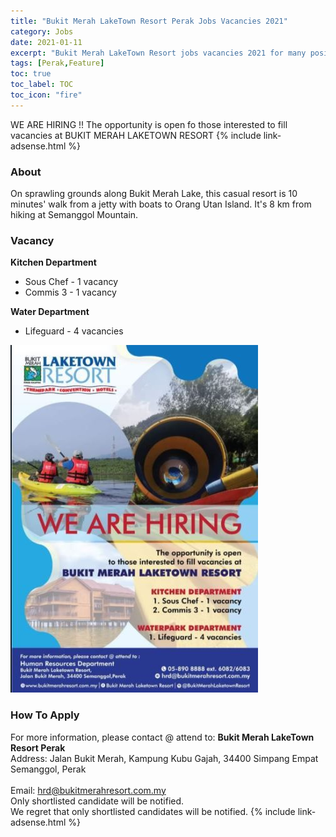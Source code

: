```yaml
---
title: "Bukit Merah LakeTown Resort Perak Jobs Vacancies 2021" 
category: Jobs 
date: 2021-01-11
excerpt: "Bukit Merah LakeTown Resort jobs vacancies 2021 for many positions available." 
tags: [Perak,Feature] 
toc: true 
toc_label: TOC 
toc_icon: "fire" 
--- 
```


WE ARE HIRING !! The opportunity is open fo those interested to fill vacancies at BUKIT MERAH LAKETOWN RESORT
{% include link-adsense.html %} 

### About
On sprawling grounds along Bukit Merah Lake, this casual resort is 10 minutes' walk from a jetty with boats to Orang Utan Island. It's 8 km from hiking at Semanggol Mountain.

### Vacancy
**Kitchen Department**
- Sous Chef - 1 vacancy
- Commis 3 -  1 vacancy

**Water Department**
- Lifeguard - 4 vacancies

![Bukit Merah LakeTown Resort Perak! Vacancies!](/assets/images/2021-01/bukit-merah-laketown-resort-perak-vacancies.jpg "Bukit Merah LakeTown Resort Perak Vacancies")

### How To Apply
For more information, please contact @ attend to:
**Bukit Merah LakeTown Resort Perak**<br/>
Address: Jalan Bukit Merah, Kampung Kubu Gajah, 34400 Simpang Empat Semanggol, Perak<br/><br/>
Email: hrd@bukitmerahresort.com.my<br/>
Only shortlisted candidate will be notified.
<br/>
We regret that only shortlisted candidates will be notified.
{% include link-adsense.html %} 
